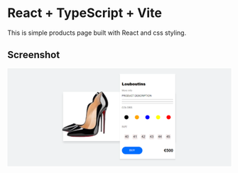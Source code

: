 # React + TypeScript + Vite
 This is simple  products page built with React and css styling.  
## Screenshot
![Project Screenshot](./readme-images/react-product-page.png)